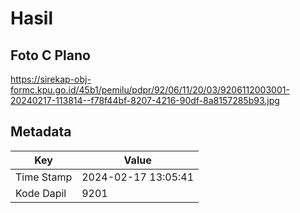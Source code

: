 # Hasil

## Foto C Plano

https://sirekap-obj-formc.kpu.go.id/45b1/pemilu/pdpr/92/06/11/20/03/9206112003001-20240217-113814--f78f44bf-8207-4216-90df-8a8157285b93.jpg


## Metadata

| Key        | Value               |
| ---------- | ------------------- |
| Time Stamp | 2024-02-17 13:05:41 |
| Kode Dapil | 9201                |



